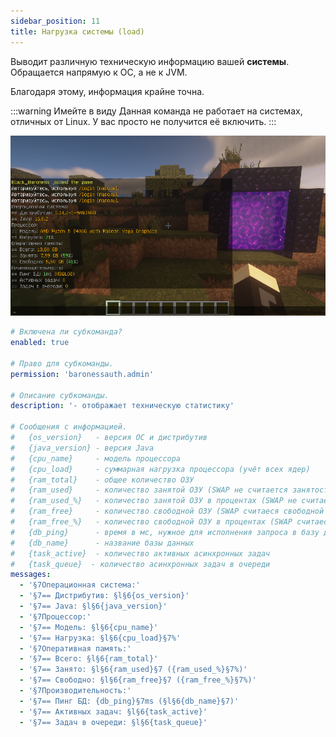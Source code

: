 ```yaml
---
sidebar_position: 11
title: Нагрузка системы (load)
---
```


Выводит различную техническую информацию вашей **системы**. Обращается напрямую к ОС, а не к JVM.

Благодаря этому, информация крайне точна.

:::warning Имейте в виду
Данная команда не работает на системах, отличных от Linux. У вас просто не получится её включить.
:::

![Image](../../../img/BaronessAuth/subcommand-load.png)

```yaml title="adminCommands/load.yml"
# Включена ли субкоманда?
enabled: true

# Право для субкоманды.
permission: 'baronessauth.admin'

# Описание субкоманды.
description: '- отображает техническую статистику'

# Сообщения с информацией.
#   {os_version}   - версия ОС и дистрибутив
#   {java_version} - версия Java
#   {cpu_name}     - модель процессора
#   {cpu_load}     - суммарная нагрузка процессора (учёт всех ядер)
#   {ram_total}    - общее количество ОЗУ
#   {ram_used}     - количество занятой ОЗУ (SWAP не считается занятостью)
#   {ram_used_%}   - количество занятой ОЗУ в процентах (SWAP не считается занятостью)
#   {ram_free}     - количество свободной ОЗУ (SWAP считаеся свободной памятью)
#   {ram_free_%}   - количество свободной ОЗУ в процентах (SWAP считаеся свободной памятью)
#   {db_ping}      - время в мс, нужное для исполнения запроса в базу данных
#   {db_name}      - название базы данных
#   {task_active}  - количество активных асинхронных задач
#   {task_queue}  - количество асинхронных задач в очереди
messages:
  - '§7Операционная система:'
  - '§7== Дистрибутив: §l§6{os_version}'
  - '§7== Java: §l§6{java_version}'
  - '§7Процессор:'
  - '§7== Модель: §l§6{cpu_name}'
  - '§7== Нагрузка: §l§6{cpu_load}§7%'
  - '§7Оперативная память:'
  - '§7== Всего: §l§6{ram_total}'
  - '§7== Занято: §l§6{ram_used}§7 ({ram_used_%}§7%)'
  - '§7== Свободно: §l§6{ram_free}§7 ({ram_free_%}§7%)'
  - '§7Производительность:'
  - '§7== Пинг БД: {db_ping}§7ms (§l§6{db_name}§7)'
  - '§7== Активных задач: §l§6{task_active}'
  - '§7== Задач в очереди: §l§6{task_queue}'
```